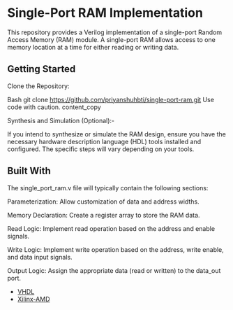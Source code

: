                  
# Single-Port RAM Implementation

This repository provides a Verilog implementation of a single-port Random Access Memory (RAM) module. A single-port RAM allows access to one memory location at a time for either reading or writing data.
 
## Getting Started

Clone the Repository:

Bash
git clone https://github.com/priyanshuhbti/single-port-ram.git
Use code with caution.
content_copy

Synthesis and Simulation (Optional):-   

If you intend to synthesize or simulate the RAM design, ensure you have the necessary hardware description language (HDL) tools installed and configured. The specific steps will vary depending on your tools.
 
## Built With

The single_port_ram.v file will typically contain the following sections:

Parameterization: Allow customization of data and address widths.

Memory Declaration: Create a register array to store the RAM data.

Read Logic: Implement read operation based on the address and enable signals.

Write Logic: Implement write operation based on the address, write enable, and data input signals.

Output Logic: Assign the appropriate data (read or written) to the data_out port.

- [VHDL](https://www.contributor-covenant.org/)
- [Xilinx-AMD](https://creativecommons.org/)

